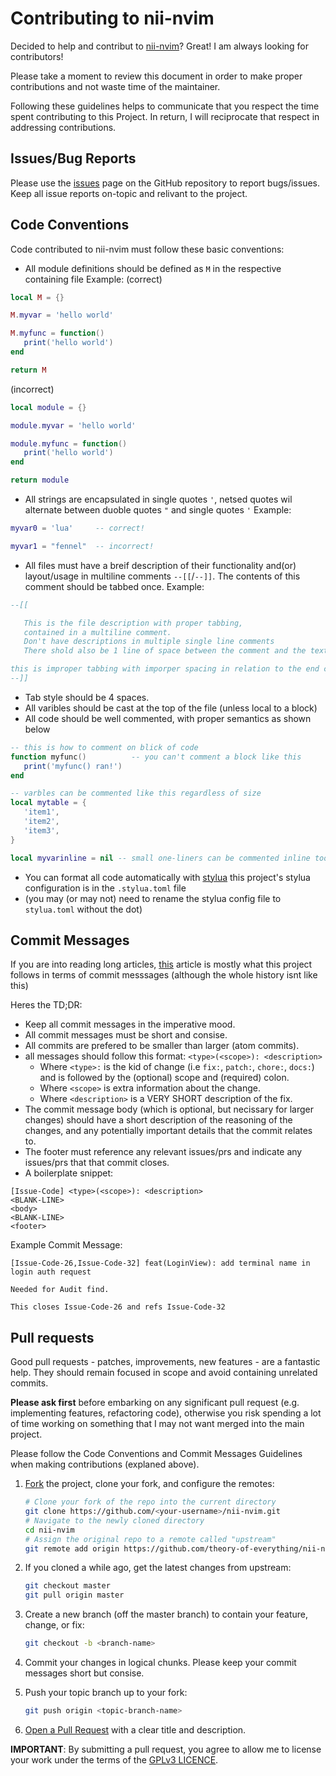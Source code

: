 # Contributing to nii-nvim

Decided to help and contribut to [nii-nvim](https://github.com/Theory-of-Everything/nii-nvim)? Great! I am always looking for contributors!

Please take a moment to review this document in order to make proper contributions and not waste time of the maintainer.

Following these guidelines helps to communicate that you respect the time spent contributing to this Project.
In return, I will reciprocate that respect in addressing contributions.

## Issues/Bug Reports

Please use the [issues](https://github.com/Theory-of-Everything/nii-nvim/issues) page on the GitHub repository to report bugs/issues.
Keep all issue reports on-topic and relivant to the project.

<a name="code-conventions"></a>

## Code Conventions

Code contributed to nii-nvim must follow these basic conventions:

- All module definitions should be defined as `M` in the respective containing file
  Example:
  (correct)

```lua
local M = {}

M.myvar = 'hello world'

M.myfunc = function()
   print('hello world')
end

return M
```

(incorrect)

```lua
local module = {}

module.myvar = 'hello world'

module.myfunc = function()
   print('hello world')
end

return module
```

- All strings are encapsulated in single quotes `'`, netsed quotes wil alternate between duoble quotes `"` and single quotes `'`
  Example:

```lua
myvar0 = 'lua'     -- correct!

myvar1 = "fennel"  -- incorrect!
```

- All files must have a breif description of their functionality and(or) layout/usage in multiline comments `--[[`/`--]]`. The contents of this comment should be tabbed once.
  Example:

```lua
--[[

   This is the file description with proper tabbing,
   contained in a multiline comment.
   Don't have descriptions in multiple single line comments
   There shold also be 1 line of space between the comment and the text body

this is improper tabbing with imporper spacing in relation to the end comment!
--]]
```

- Tab style should be 4 spaces.
- All varibles should be cast at the top of the file (unless local to a block)
- All code should be well commented, with proper semantics as shown below

```lua
-- this is how to comment on blick of code
function myfunc()          -- you can't comment a block like this
   print('myfunc() ran!')
end

-- varbles can be commented like this regardless of size
local mytable = {
   'item1',
   'item2',
   'item3',
}

local myvarinline = nil -- small one-liners can be commented inline too (does not apply for blocks)

```

- You can format all code automatically with [stylua](https://github.com/johnnymorganz/stylua) this project's stylua configuration is in the `.stylua.toml` file
- (you may (or may not) need to rename the stylua config file to `stylua.toml` without the dot)

<a name="code-conventions"></a>

## Commit Messages

If you are into reading long articles, [this](https://medium.com/@nmpegetis/git-commit-message-conventions-841d6998fc4f) 
article is mostly what this project follows in terms of commit messsages (although the whole history isnt like this)

Heres the TD;DR:
- Keep all commit messages in the imperative mood.
- All commit messages must be short and consise.
- All commits are prefered to be smaller than larger (atom commits).
- all messages should follow this format: `<type>(<scope>): <description>`
    - Where `<type>:` is the kid of change (i.e `fix:`, `patch:`, `chore:`, `docs:`) and is followed by the (optional) scope and (required) colon.
    - Where `<scope>` is extra information about the change.
    - Where `<description>` is a VERY SHORT description of the fix.
- The commit message body (which is optional, but necissary for larger changes) should have a short description of the reasoning of the changes, and any potentially important details that the commit relates to.
- The footer must reference any relevant issues/prs and indicate any issues/prs that that commit closes.
- A boilerplate snippet:
```
[Issue-Code] <type>(<scope>): <description>
<BLANK-LINE>
<body>
<BLANK-LINE>
<footer>
```
Example Commit Message:
```
[Issue-Code-26,Issue-Code-32] feat(LoginView): add terminal name in login auth request

Needed for Audit find.

This closes Issue-Code-26 and refs Issue-Code-32
```

<a name="pull-requests"></a>

## Pull requests

Good pull requests - patches, improvements, new features - are a fantastic
help. They should remain focused in scope and avoid containing unrelated
commits.

**Please ask first** before embarking on any significant pull request (e.g.
implementing features, refactoring code),
otherwise you risk spending a lot of time working on something that I may not want merged into the main project.

Please follow the Code Conventions and Commit Messages Guidelines when making contributions (explaned above).

1. [Fork](https://help.github.com/articles/fork-a-repo/) the project, clone your
   fork, and configure the remotes:

   ```bash
   # Clone your fork of the repo into the current directory
   git clone https://github.com/<your-username>/nii-nvim.git
   # Navigate to the newly cloned directory
   cd nii-nvim
   # Assign the original repo to a remote called "upstream"
   git remote add origin https://github.com/theory-of-everything/nii-nvim.git
   ```

2. If you cloned a while ago, get the latest changes from upstream:

   ```bash
   git checkout master
   git pull origin master
   ```

3. Create a new branch (off the master branch) to
   contain your feature, change, or fix:

   ```bash
   git checkout -b <branch-name>
   ```

4. Commit your changes in logical chunks. Please keep your commit messages short but consise.

5. Push your topic branch up to your fork:

   ```bash
   git push origin <topic-branch-name>
   ```

6. [Open a Pull Request](https://help.github.com/articles/using-pull-requests/)
   with a clear title and description.

**IMPORTANT**: By submitting a pull request, you agree to allow me to license your work under the terms of the [GPLv3 LICENCE](LICENSE).
